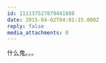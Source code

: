 ```yaml
---
id: 111137527879441888
date: 2015-04-02T04:01:15.000Z
reply: false
media_attachments: 0
---
```


什么鬼。。。

